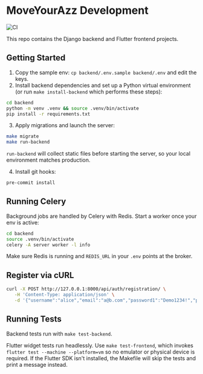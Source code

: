 # MoveYourAzz Development

![CI](https://github.com/OWNER/REPO/actions/workflows/ci.yml/badge.svg)


This repo contains the Django backend and Flutter frontend projects.

## Getting Started

1. Copy the sample env: `cp backend/.env.sample backend/.env` and edit the
   keys.
2. Install backend dependencies and set up a Python virtual environment
   (or run `make install-backend` which performs these steps):

```bash
cd backend
python -m venv .venv && source .venv/bin/activate
pip install -r requirements.txt
```

3. Apply migrations and launch the server:

```bash
make migrate
make run-backend
```
`run-backend` will collect static files before starting the server, so your
local environment matches production.

4. Install git hooks:

```bash
pre-commit install
```

## Running Celery

Background jobs are handled by Celery with Redis. Start a worker once your env is active:


```bash
cd backend
source .venv/bin/activate
celery -A server worker -l info
```


Make sure Redis is running and `REDIS_URL` in your `.env` points at the broker.

## Register via cURL

```bash
curl -X POST http://127.0.0.1:8000/api/auth/registration/ \
   -H 'Content-Type: application/json' \
   -d '{"username":"alice","email":"a@b.com","password1":"Demo1234!","password2":"Demo1234!"}'
```


## Running Tests

Backend tests run with `make test-backend`.

Flutter widget tests run headlessly. Use `make test-frontend`, which invokes
`flutter test --machine --platform=vm` so no emulator or physical device is
required. If the Flutter SDK isn't installed, the Makefile will skip the tests
and print a message instead.

